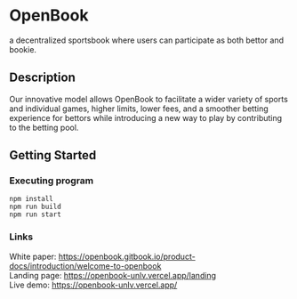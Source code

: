 # OpenBook

 a decentralized sportsbook where users can participate as both bettor and bookie.

## Description

Our innovative model allows OpenBook to facilitate a wider variety of sports and individual games, higher limits, lower fees, and a smoother betting experience for bettors while introducing a new way to play by contributing to the betting pool.

## Getting Started
### Executing program

```
npm install
npm run build
npm run start
```

### Links
White paper: https://openbook.gitbook.io/product-docs/introduction/welcome-to-openbook <br />
Landing page: https://openbook-unlv.vercel.app/landing <br />
Live demo: https://openbook-unlv.vercel.app/
